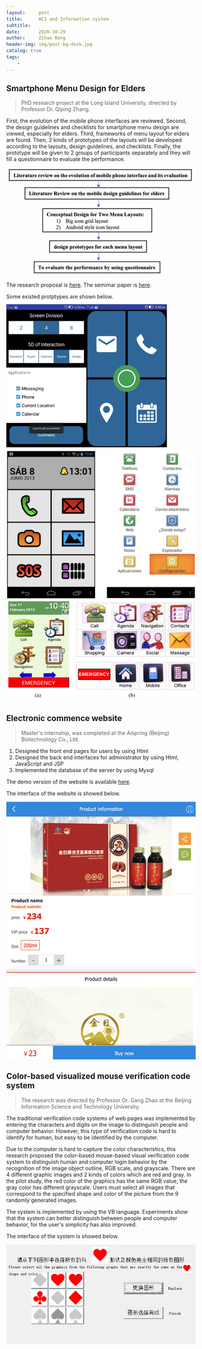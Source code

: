 ```yaml
---
layout:     post
title:      HCI and Information system
subtitle:   
date:       2020-10-29
author:     Zihao Wang
header-img: img/post-bg-desk.jpg
catalog: true
tags:
    - 
---
```

## Smartphone Menu Design for Elders
>PhD research project at the Long Island University, directed by Professor Dr. Qiping Zhang.

First, the evolution of the mobile phone interfaces are reviewed. Second, the design guidelines and checklists for smartphone menu design are viewed, especially for elders. Third, frameworks of menu layout for elders are found. Then, 2 kinds of prototypes of the layouts will be developed according to the layouts, design guidelines, and checklists. Finally, the prototype will be given to 2 groups of participants separately and they will fill a questionnaire to evaluate the performance.

![](https://github.com/wangzh3/wangzh3.github.io/blob/master/upload/elder%20phone%20process.png?raw=true)

The research proposal is [here](https://github.com/wangzh3/wangzh3.github.io/blob/master/upload/Zihao_805_proposal_v2.pdf).
The semimar paper is [here](https://github.com/wangzh3/wangzh3.github.io/blob/master/upload/Wang%20Zihao%20801%20Seminar%20Paper.pdf).

Some existed protptypes are shown below.
![](https://github.com/wangzh3/wangzh3.github.io/blob/master/upload/Blindsense.png?raw=true)
![](https://raw.githubusercontent.com/wangzh3/wangzh3.github.io/master/upload/elder%20prototype1.png)
![](https://github.com/wangzh3/wangzh3.github.io/blob/master/upload/elder%20prototype2.png?raw=true)

## Electronic commence website

>Master's internship, was completed at the Aispring (Beijing) Biotechnology Co., Ltd.

1. Designed the front end pages for users by using Html<br>
2. Designed the back end interfaces for administrator by using Html, JavaScript and JSP<br>
3. Implemented the database of the server by using Mysql

The demo version of the website is available [here](https://wangzh3.github.io/jinananhao/home.html).

The interface of the website is showed below.

![](https://github.com/wangzh3/wangzh3.github.io/blob/master/upload/jnah.png?raw=true)

## Color-based visualized mouse verification code system

>The research was directed by Professor Dr. Gang Zhao at the Beijing Information Science and Technology University.

The traditional verification code systems of web pages was implemented by entering the characters and digits on the image to distinguish people and computer behavior. However, this type of verification code is hard to identify for human, but easy to be identified by the computer.

Due to the computer is hard to capture the color characteristics, this research proposed the color-based mouse-based visual verification code system to distinguish human and computer login behavior by the recognition of the image object outline, RGB scale, and grayscale. There are 4 different graphic images and 2 kinds of colors which are red and gray. In the pilot study, the red color of the graphics has the same RGB value, the gray color has different grayscale. Users must select all images that correspond to the specified shape and color of the picture from the 9 randomly generated images.

The system is implemented by using the VB language. Experiments show that the system can better distinguish between people and computer behavior, for the user's simplicity has also improved.

The interface of the system is showed below.

![](https://raw.githubusercontent.com/wangzh3/wangzh3.github.io/master/upload/code.jpg)